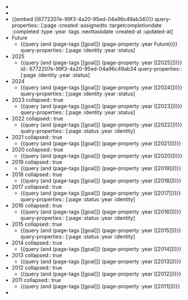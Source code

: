 -
-
- {{embed ((6772207e-99f3-4a20-95ed-04a96c49ab34))}}
  query-properties:: [:page :created :assignedto :targetcompletiondate :completed :type :year :tags :nexttaskdate :created-at :updated-at]
- Future
	- {{query (and (page-tags [[goal]]) (page-property :year Future))}}
	  query-properties:: [:page :identity :year :status]
- 2025
	- {{query (and (page-tags [[goal]]) (page-property :year [[2025]]))}}
	  id:: 6772207e-99f3-4a20-95ed-04a96c49ab34
	  query-properties:: [:page :identity :year :status]
- 2024
	- {{query (and (page-tags [[goal]]) (page-property :year [[2024]]))}}
	  query-properties:: [:page :identity :year :status]
- 2023
  collapsed:: true
	- {{query (and (page-tags [[goal]]) (page-property :year [[2023]]))}}
	  query-properties:: [:page :identity :year :status]
- 2022
  collapsed:: true
	- {{query (and (page-tags [[goal]]) (page-property :year [[2022]]))}}
	  query-properties:: [:page :status :year :identity]
- 2021
  collapsed:: true
	- {{query (and (page-tags [[goal]]) (page-property :year [[2021]]))}}
- 2020
  collapsed:: true
	- {{query (and (page-tags [[goal]]) (page-property :year [[2020]]))}}
- 2019
  collapsed:: true
	- {{query (and (page-tags [[goal]]) (page-property :year [[2019]]))}}
- 2018
  collapsed:: true
	- {{query (and (page-tags [[goal]]) (page-property :year [[2018]]))}}
- 2017
  collapsed:: true
	- {{query (and (page-tags [[goal]]) (page-property :year [[2017]]))}}
	  query-properties:: [:page :status :year :identity]
- 2016
  collapsed:: true
	- {{query (and (page-tags [[goal]]) (page-property :year [[2016]]))}}
	  query-properties:: [:page :status :year :identity]
- 2015
  collapsed:: true
	- {{query (and (page-tags [[goal]]) (page-property :year [[2015]]))}}
	  query-properties:: [:page :status :year :identity]
- 2014
  collapsed:: true
	- {{query (and (page-tags [[goal]]) (page-property :year [[2014]]))}}
- 2013
  collapsed:: true
	- {{query (and (page-tags [[goal]]) (page-property :year [[2013]]))}}
- 2012
  collapsed:: true
	- {{query (and (page-tags [[goal]]) (page-property :year [[2012]]))}}
- 2011
  collapsed:: true
	- {{query (and (page-tags [[goal]]) (page-property :year [[2011]]))}}
-